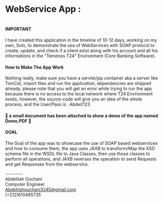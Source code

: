 <h1>WebService App :<h1/>

#### IMPORTANT ####

I have created this application in the timeline of 10-12 days, working on my own, Solo, to demonstrate the use of WebServices with SOAP protocol to create, update, and check if a client exist along with his account and all his informations in the "Temenos T24" Environment (Core Banking Software).

#### How to Make The App Work ####

Nothing really, make sure you have a servlet/jsp container aka a server like TomCat, import files and run the application, dependencies are shipped already. please note that you will get an error while trying to run the app because there is no access to the local network where T24 Environment exists, however, the source-code will give you an idea of the whole process, and the User/Pass is : Abdel/123
<br/><h4>🔴 a small document has been attached to show a demo of the app named Demo.PDF 🔴</h4>

#### GOAL ####
The Goal of the app was to showcase the use of SOAP based webservices and how to consume them, the app uses JAXB to transform/Map the XSD schema file in the WSDL file to Java Classes, then use those classes to perform all operations, and JAXB reverses the operation to send Requests and get Responses from the webservice.

---------<br/>
Abdelilah Ouchani<br/>Computer Engineer<br/>Abdelilahouchani3245@gmail.com<br/>(+212)610495735

